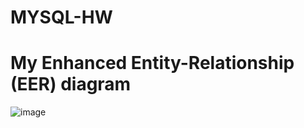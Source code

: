 # MYSQL-HW
# My Enhanced Entity-Relationship (EER) diagram


![image](https://user-images.githubusercontent.com/80196102/221429480-037f1a0a-e80f-4166-8c76-e732a189920b.png)
